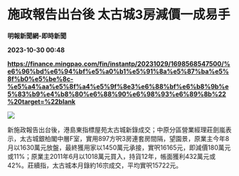 # 施政報告出台後 太古城3房減價一成易手
**明報新聞網-即時新聞**

**2023-10-30 00:48**

**https://finance.mingpao.com/fin/instantp/20231029/1698568547500/%e6%96%bd%e6%94%bf%e5%a0%b1%e5%91%8a%e5%87%ba%e5%8f%b0%e5%be%8c-%e5%a4%aa%e5%8f%a4%e5%9f%8e3%e6%88%bf%e6%b8%9b%e5%83%b9%e4%b8%80%e6%88%90%e6%98%93%e6%89%8b%22%20target=%22blank**

![](https://fs.mingpao.com/fin/20231029/s00011/c9bc5befdc063ca43c13a07eb15fe789.jpg)

新施政報告出台後，港島東指標屋苑太古城新錄成交；中原分區營業經理莊劍嵐表示，太古城銀柏閣中層F室，實用897方呎3房連套房間隔，望園景，原業主今年8月以1630萬元放盤，最終獲用家以1450萬元承接，實呎16165元，即減價180萬元或11%；原業主2011年6月以1018萬元買入，持貨12年，帳面獲利432萬元或42%。莊續指，太古城本月錄約16宗成交，平均實呎15722元。